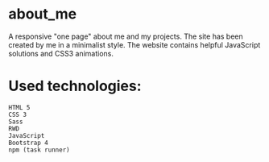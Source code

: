 # about_me

A responsive "one page" about me and my projects. The site has been created by me in a minimalist style. 
The website contains helpful JavaScript solutions and CSS3 animations.

# Used technologies:

    HTML 5
    CSS 3
    Sass
    RWD
    JavaScript
    Bootstrap 4
    npm (task runner)
